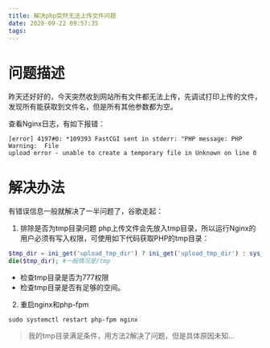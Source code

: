 ```yaml
---
title: 解决php突然无法上传文件问题
date: 2020-09-22 09:57:35
tags:
---
```


# 问题描述
昨天还好好的，今天突然收到网站所有文件都无法上传，先调试打印上传的文件，发现所有能获取到文件名，但是所有其他参数都为空。

查看Nginx日志，有如下报错：
```log
[error] 4197#0: *109393 FastCGI sent in stderr: "PHP message: PHP Warning:  File 
upload error - unable to create a temporary file in Unknown on line 0
```

# 解决办法
有错误信息一般就解决了一半问题了，谷歌走起：
1. 排除是否为tmp目录问题
php上传文件会先放入tmp目录，所以运行Nginx的用户必须有写入权限，可使用如下代码获取PHP的tmp目录：
```php
$tmp_dir = ini_get('upload_tmp_dir') ? ini_get('upload_tmp_dir') : sys_get_temp_dir();
die($tmp_dir); #一般情况是/tmp
```
- 检查tmp目录是否为777权限
- 检查tmp目录是否有足够的空间。

2. 重启nginx和php-fpm
```shell
sudo systemctl restart php-fpm nginx
```
> 我的tmp目录满足条件，用方法2解决了问题，但是具体原因未知...